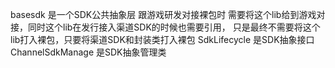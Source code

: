 basesdk  是一个SDK公共抽象层
跟游戏研发对接裸包时 需要将这个lib给到游戏对接，同时这个lib在发行接入渠道SDK的时候也需要引用，
只是最终不需要将这个lib打入裸包，只要将渠道SDK和封装类打入裸包
SdkLifecycle 是SDK抽象接口
ChannelSdkManage 是SDK抽象管理类
